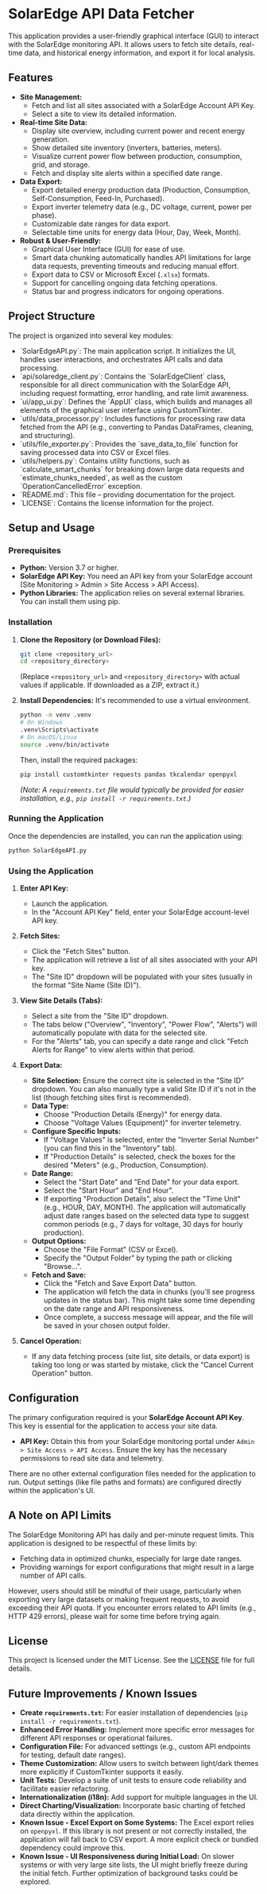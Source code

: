# SolarEdge API Data Fetcher

This application provides a user-friendly graphical interface (GUI) to interact with the SolarEdge monitoring API. It allows users to fetch site details, real-time data, and historical energy information, and export it for local analysis.

## Features

*   **Site Management:**
    *   Fetch and list all sites associated with a SolarEdge Account API Key.
    *   Select a site to view its detailed information.
*   **Real-time Site Data:**
    *   Display site overview, including current power and recent energy generation.
    *   Show detailed site inventory (inverters, batteries, meters).
    *   Visualize current power flow between production, consumption, grid, and storage.
    *   Fetch and display site alerts within a specified date range.
*   **Data Export:**
    *   Export detailed energy production data (Production, Consumption, Self-Consumption, Feed-In, Purchased).
    *   Export inverter telemetry data (e.g., DC voltage, current, power per phase).
    *   Customizable date ranges for data export.
    *   Selectable time units for energy data (Hour, Day, Week, Month).
*   **Robust & User-Friendly:**
    *   Graphical User Interface (GUI) for ease of use.
    *   Smart data chunking automatically handles API limitations for large data requests, preventing timeouts and reducing manual effort.
    *   Export data to CSV or Microsoft Excel (`.xlsx`) formats.
    *   Support for cancelling ongoing data fetching operations.
    *   Status bar and progress indicators for ongoing operations.

## Project Structure

The project is organized into several key modules:

*   \`SolarEdgeAPI.py\`: The main application script. It initializes the UI, handles user interactions, and orchestrates API calls and data processing.
*   \`api/solaredge_client.py\`: Contains the \`SolarEdgeClient\` class, responsible for all direct communication with the SolarEdge API, including request formatting, error handling, and rate limit awareness.
*   \`ui/app_ui.py\`: Defines the \`AppUI\` class, which builds and manages all elements of the graphical user interface using CustomTkinter.
*   \`utils/data_processor.py\`: Includes functions for processing raw data fetched from the API (e.g., converting to Pandas DataFrames, cleaning, and structuring).
*   \`utils/file_exporter.py\`: Provides the \`save_data_to_file\` function for saving processed data into CSV or Excel files.
*   \`utils/helpers.py\`: Contains utility functions, such as \`calculate_smart_chunks\` for breaking down large data requests and \`estimate_chunks_needed\`, as well as the custom \`OperationCancelledError\` exception.
*   \`README.md\`: This file – providing documentation for the project.
*   \`LICENSE\`: Contains the license information for the project.

## Setup and Usage

### Prerequisites

*   **Python:** Version 3.7 or higher.
*   **SolarEdge API Key:** You need an API key from your SolarEdge account (Site Monitoring > Admin > Site Access > API Access).
*   **Python Libraries:** The application relies on several external libraries. You can install them using pip.

### Installation

1.  **Clone the Repository (or Download Files):**
    ```bash
    git clone <repository_url>
    cd <repository_directory>
    ```
    (Replace `<repository_url>` and `<repository_directory>` with actual values if applicable. If downloaded as a ZIP, extract it.)

2.  **Install Dependencies:**
    It's recommended to use a virtual environment.
    ```bash
    python -m venv .venv
    # On Windows
    .venv\Scripts\activate
    # On macOS/Linux
    source .venv/bin/activate
    ```
    Then, install the required packages:
    ```bash
    pip install customtkinter requests pandas tkcalendar openpyxl
    ```
    *(Note: A `requirements.txt` file would typically be provided for easier installation, e.g., `pip install -r requirements.txt`.)*

### Running the Application

Once the dependencies are installed, you can run the application using:

```bash
python SolarEdgeAPI.py
```

### Using the Application

1.  **Enter API Key:**
    *   Launch the application.
    *   In the "Account API Key" field, enter your SolarEdge account-level API key.

2.  **Fetch Sites:**
    *   Click the "Fetch Sites" button.
    *   The application will retrieve a list of all sites associated with your API key.
    *   The "Site ID" dropdown will be populated with your sites (usually in the format "Site Name (Site ID)").

3.  **View Site Details (Tabs):**
    *   Select a site from the "Site ID" dropdown.
    *   The tabs below ("Overview", "Inventory", "Power Flow", "Alerts") will automatically populate with data for the selected site.
    *   For the "Alerts" tab, you can specify a date range and click "Fetch Alerts for Range" to view alerts within that period.

4.  **Export Data:**
    *   **Site Selection:** Ensure the correct site is selected in the "Site ID" dropdown. You can also manually type a valid Site ID if it's not in the list (though fetching sites first is recommended).
    *   **Data Type:**
        *   Choose "Production Details (Energy)" for energy data.
        *   Choose "Voltage Values (Equipment)" for inverter telemetry.
    *   **Configure Specific Inputs:**
        *   If "Voltage Values" is selected, enter the "Inverter Serial Number" (you can find this in the "Inventory" tab).
        *   If "Production Details" is selected, check the boxes for the desired "Meters" (e.g., Production, Consumption).
    *   **Date Range:**
        *   Select the "Start Date" and "End Date" for your data export.
        *   Select the "Start Hour" and "End Hour".
        *   If exporting "Production Details", also select the "Time Unit" (e.g., HOUR, DAY, MONTH). The application will automatically adjust date ranges based on the selected data type to suggest common periods (e.g., 7 days for voltage, 30 days for hourly production).
    *   **Output Options:**
        *   Choose the "File Format" (CSV or Excel).
        *   Specify the "Output Folder" by typing the path or clicking "Browse...".
    *   **Fetch and Save:**
        *   Click the "Fetch and Save Export Data" button.
        *   The application will fetch the data in chunks (you'll see progress updates in the status bar). This might take some time depending on the date range and API responsiveness.
        *   Once complete, a success message will appear, and the file will be saved in your chosen output folder.

5.  **Cancel Operation:**
    *   If any data fetching process (site list, site details, or data export) is taking too long or was started by mistake, click the "Cancel Current Operation" button.

## Configuration

The primary configuration required is your **SolarEdge Account API Key**. This key is essential for the application to access your site data.

*   **API Key:** Obtain this from your SolarEdge monitoring portal under `Admin > Site Access > API Access`. Ensure the key has the necessary permissions to read site data and telemetry.

There are no other external configuration files needed for the application to run. Output settings (like file paths and formats) are configured directly within the application's UI.

## A Note on API Limits

The SolarEdge Monitoring API has daily and per-minute request limits. This application is designed to be respectful of these limits by:

*   Fetching data in optimized chunks, especially for large date ranges.
*   Providing warnings for export configurations that might result in a large number of API calls.

However, users should still be mindful of their usage, particularly when exporting very large datasets or making frequent requests, to avoid exceeding their API quota. If you encounter errors related to API limits (e.g., HTTP 429 errors), please wait for some time before trying again.

## License

This project is licensed under the MIT License. See the [LICENSE](LICENSE) file for full details.

## Future Improvements / Known Issues

*   **Create `requirements.txt`:** For easier installation of dependencies (`pip install -r requirements.txt`).
*   **Enhanced Error Handling:** Implement more specific error messages for different API responses or operational failures.
*   **Configuration File:** For advanced settings (e.g., custom API endpoints for testing, default date ranges).
*   **Theme Customization:** Allow users to switch between light/dark themes more explicitly if CustomTkinter supports it easily.
*   **Unit Tests:** Develop a suite of unit tests to ensure code reliability and facilitate easier refactoring.
*   **Internationalization (i18n):** Add support for multiple languages in the UI.
*   **Direct Charting/Visualization:** Incorporate basic charting of fetched data directly within the application.
*   **Known Issue - Excel Export on Some Systems:** The Excel export relies on `openpyxl`. If this library is not present or not correctly installed, the application will fall back to CSV export. A more explicit check or bundled dependency could improve this.
*   **Known Issue - UI Responsiveness during Initial Load:** On slower systems or with very large site lists, the UI might briefly freeze during the initial fetch. Further optimization of background tasks could be explored.
